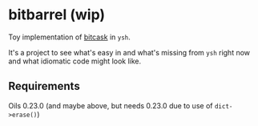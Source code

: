 # bitbarrel (wip)

Toy implementation of [bitcask](https://riak.com/assets/bitcask-intro.pdf) in `ysh`.

It's a project to see what's easy in and what's missing from `ysh` right now and what idiomatic code might look like.

## Requirements

Oils 0.23.0 (and maybe above, but needs 0.23.0 due to use of `dict->erase()`)

